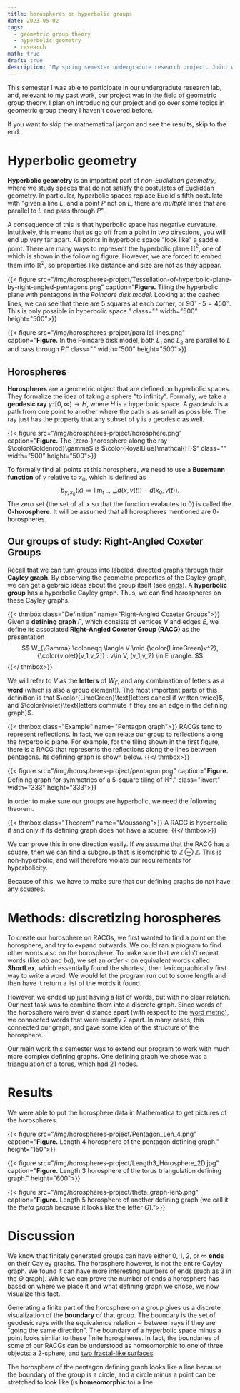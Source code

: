 ```yaml
---
title: horospheres on hyperbolic groups
date: 2023-05-02
tags:
  - geometric group theory
  - hyperbolic geometry
  - research
math: true
draft: true
description: "My spring semester undergradute research project. Joint work with Noah Jillson, Katerina Stuopis, Daniel Levitin, and Tullia Dymarz."
---
```


This semester I was able to participate in our undergradute research lab, and, relevant to my past work, 
our project was in the field of geometric group 
theory. I plan on introducing our project and go over some topics in geometric group theory I haven't covered before.

If you want to skip the mathematical jargon and see the results, skip to the end.

# Hyperbolic geometry

**Hyperbolic geometry** is an important part of *non-Euclidean geometry*, 
where we study spaces that do not satisfy the postulates of Euclidean 
geometry. In particular, 
hyperbolic spaces replace Euclid's fifth postulate with
"given a line $L$, and a point $P$ not on $L$, there are *multiple* lines 
that are parallel to $L$ and pass through $P$".

A consequence of this is that hyperbolic space has negative curvature.
Intuitively, this means that as 
go off from a point in two directions, you will end up very far apart. All 
points in hyperbolic space "look like" a saddle point. 
There 
are many ways to represent the hyperbolic plane $\mathbb{H}^2$, one of which is shown in the following figure. However, we are forced to embed them into $\mathbb{R}^2$, so properties like distance and size are not as they appear.

{{< figure src="/img/horospheres-project/Tessellation-of-hyperbolic-plane-by-right-angled-pentagons.png" caption="**Figure.** Tiling the hyperbolic plane with pentagons in the *Poincaré disk model*. Looking at the dashed lines, we can see that there are $5$ squares at each corner, or $90^\circ\cdot5 = 450^\circ$. This is only possible in hyperbolic space." class="" width="500" height="500">}}

{{< figure src="/img/horospheres-project/parallel lines.png" caption="**Figure.** In the Poincaré disk model, both $L_1$ and $L_2$ are parallel to $L$ and pass through $P$." class="" width="500" height="500">}}

## Horospheres

**Horospheres** are a geometric object that are defined on hyperbolic spaces. They formalize the idea of taking a sphere "to infinity".
Formally, we take a **geodesic ray** $\gamma\colon[0,\infty)\to H$, where $H$ is a hyperbolic space. 
A *geodesic* is a path from one point to another where the 
path is as small as possible. The ray just has the property that any subset of $\gamma$ is a geodesic as well.

{{< figure src="/img/horospheres-project/horosphere.png" caption="**Figure.** The (zero-)horosphere along the ray $\color{Goldenrod}\gamma$ is $\color{RoyalBlue}\mathcal{H}$" class="" width="500" height="500">}}

To formally find all points at this horosphere, we need to use a **Busemann function** of $\gamma$ relative to $x_0$, 
which is defined as 
$$
    b_{\gamma,x_0}(x) \coloneqq \lim_{t\to \infty}d(x,\gamma(t))-d(x_0,\gamma(t)).
$$
The zero set (the set of all $x$ so that the function evalautes to $0$) is called the **$0$-horosphere**. It will be assumed that 
all horospheres mentioned are $0$-horospheres.

## Our groups of study: Right-Angled Coxeter Groups

Recall that we can turn groups into labeled, directed graphs through their **Cayley graph**. By observing the geometric properties of the 
Cayley graph, we can get algebraic ideas about the group itself (see [ends](..//graphgroupends)). 
A **hyperbolic group** has a hyperbolic Cayley graph. Thus, we can find horospheres on these Cayley graphs.

{{< thmbox class="Definition" name="Right-Angled Coxeter Groups">}}
Given a **defining graph** $\Gamma$, which consists of vertices $V$ and edges $E$, we define its associated **Right-Angled Coxeter Group (RACG)** as the presentation
$$
    W_{\Gamma} \coloneqq \langle V \mid {\color{LimeGreen}v^2}, {\color{violet}[v_1,v_2]} : v\in V, (v_1,v_2) \in E \rangle.
$$
{{</ thmbox>}}

We will refer to $V$ as the **letters** of $W_{\Gamma}$, and any combination of letters as a **word** (which is also a group element!).
The most important parts of this definition is that 
$\color{LimeGreen}\text{letters cancel if written twice}$, and 
$\color{violet}\text{letters commute if they are an edge in the defining graph}$. 

{{< thmbox class="Example" name="Pentagon graph">}}
RACGs tend to represent reflections. In fact, we can relate our group to reflections along the hyperbolic plane.
For example, for the tiling shown in the first figure, there is a RACG that represents the reflections along the lines between pentagons. 
Its defining graph is shown below. 
{{</ thmbox>}}

{{< figure src="/img/horospheres-project/pentagon.png" caption="**Figure.** Defining graph for symmetries of a $5$-square tiling of $\mathbb{H}^2$." class="invert" width="333" height="333">}}

In order to make sure our groups are hyperbolic, we need the following 
theorem.

{{< thmbox class="Theorem" name="Moussong">}}
A RACG is hyperbolic if and only if its defining graph does not have a 
square.
{{</ thmbox>}}

We can prove this in one direction easily.
If we assume that the RACG has a square, then we can find a subgroup 
that is isomorphic to $\mathbb{Z}\oplus\mathbb{Z}$. This is non-hyperbolic, and will therefore violate our requirements for hyperbolicity.

Because of this, we have to make sure that our defining graphs do not have any squares. 


# Methods: discretizing horospheres

To create our horosphere on RACGs, we first wanted to find a point on the horosphere, and try to expand outwards. 
We could ran a program to find other words also on the horosphere. 
To make sure that we didn't repeat words (like $ab$ and $ba$), we 
set an *order* $<$ on equivalent words called **ShortLex**, which 
essentially found the shortest, then lexicographically first way to 
write a word.
We would let the program run out to some length and then have it return a list of the words it found.

However, we ended up just having a list of words, but with no clear relation. Our next task was to combine them into a discrete graph.
Since words of the horosphere were even distance apart (with respect to the [word metric](https://en.wikipedia.org/wiki/Word_metric)),
we connected words that were exactly $2$ apart. In many cases, this connected our graph, and gave some idea of the structure of the horosphere.

Our main work this semester was to extend our program to work with much more complex defining graphs. One defining graph we chose was 
a [triangulation](https://en.wikipedia.org/wiki/Triangulation_(topology)) of a torus, which had $21$ nodes.

# Results

We were able to put the horosphere data in Mathematica to get pictures of the horospheres.

{{< figure src="/img/horospheres-project/Pentagon_Len_4.png" caption="**Figure.** Length $4$ horosphere of the pentagon defining graph." height="150">}}

{{< figure src="/img/horospheres-project/Length3_Horosphere_2D.jpg" caption="**Figure.** Length $3$ horosphere of the torus triangulation defining graph." height="600">}}

{{< figure src="/img/horospheres-project/theta_graph-len5.png" caption="**Figure.** Length $5$ horosphere of another defining graph (we call it the *theta graph* because it looks like the letter $\Theta$).">}}

# Discussion

We know that finitely generated groups can have either $0$, $1$, $2$, or $\infty$ **ends** on their Cayley graphs.
The horosphere however, is not the entire Cayley graph. We found it can have more interesting numbers of ends 
(such as $3$ in the $\Theta$ graph).
While we can prove the number of ends a 
horosphere has based on where we place it and what defining graph we chose, 
we now visualize this fact.

Generating a finite part of the horosphere on a group gives us a discrete visualization of the **boundary** of that group. 
The boundary is the set of geodesic rays with the equivalence relation $\sim$ between rays if they are "going the same direction".
The boundary of a hyperbolic space minus a point looks similar to these finite horospheres. In fact, the boundaries of some of our RACGs can be understood as homeomorphic to one of three objects: a $2$-sphere, and [two fractal-like surfaces](https://arxiv.org/pdf/2004.13315.pdf).

The horosphere of the pentagon defining graph looks like a line because the boundary of the group is a circle, and a circle minus a point 
can be stretched to look like (is **homeomorphic** to) a line.